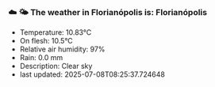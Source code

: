 ### ☁️ 🌤️  The weather in Florianópolis is: Florianópolis

- Temperature: 10.83°C
- On flesh: 10.5°C
- Relative air humidity: 97%
- Rain: 0.0 mm
- Description: Clear sky
- last updated: 2025-07-08T08:25:37.724648
